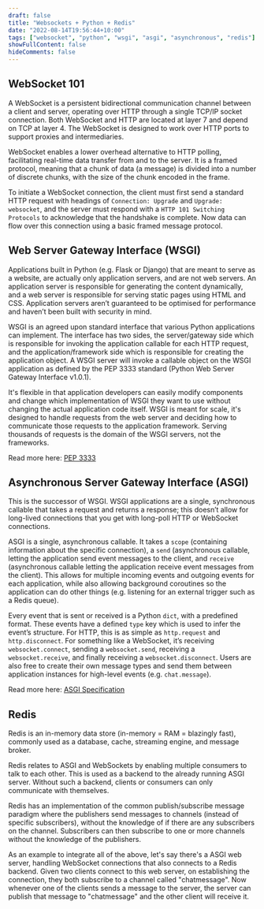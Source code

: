 ```yaml
---
draft: false
title: "Websockets + Python + Redis"
date: "2022-08-14T19:56:44+10:00"
tags: ["websocket", "python", "wsgi", "asgi", "asynchronous", "redis"]
showFullContent: false
hideComments: false
---
```


## WebSocket 101

A WebSocket is a persistent bidirectional communication channel between a client and server, operating over HTTP through a single TCP/IP socket connection. Both WebSocket and HTTP are located at layer 7 and depend on TCP at layer 4. The WebSocket is designed to work over HTTP ports to support proxies and intermediaries.

WebSocket enables a lower overhead alternative to HTTP polling, facilitating real-time data transfer from and to the server. It is a framed protocol, meaning that a chunk of data (a message) is divided into a number of discrete chunks, with the size of the chunk encoded in the frame.

To initiate a WebSocket connection, the client must first send a standard HTTP request with headings of `Connection: Upgrade` and `Upgrade: websocket`, and the server must respond with a `HTTP 101 Switching Protocols` to acknowledge that the handshake is complete. Now data can flow over this connection using a basic framed message protocol.

## Web Server Gateway Interface (WSGI)

Applications built in Python (e.g. Flask or Django) that are meant to serve as a website, are actually only application servers, and are not web servers. An application server is responsible for generating the content dynamically, and a web server is responsible for serving static pages using HTML and CSS. Application servers aren’t guaranteed to be optimised for performance and haven’t been built with security in mind.

WSGI is an agreed upon standard interface that various Python applications can implement. The interface has two sides, the server/gateway side which is responsible for invoking the application callable for each HTTP request, and the application/framework side which is responsible for creating the application object. A WSGI server will invoke a callable object on the WSGI application as defined by the PEP 3333 standard (Python Web Server Gateway Interface v1.0.1).

It's flexible in that application developers can easily modify components and change which implementation of WSGI they want to use without changing the actual application code itself. WSGI is meant for scale, it's designed to handle requests from the web server and deciding how to communicate those requests to the application framework. Serving thousands of requests is the domain of the WSGI servers, not the frameworks.

Read more here: [PEP 3333](https://peps.python.org/pep-3333/)

## Asynchronous Server Gateway Interface (ASGI)

This is the successor of WSGI. WSGI applications are a single, synchronous callable that takes a request and returns a response; this doesn’t allow for long-lived connections that you get with long-poll HTTP or WebSocket connections.

ASGI is a single, asynchronous callable. It takes a `scope` (containing information about the specific connection), a `send` (asynchronous callable, letting the application send event messages to the client, and `receive` (asynchronous callable letting the application receive event messages from the client). This allows for multiple incoming events and outgoing events for each application, while also allowing background coroutines so the application can do other things (e.g. listening for an external trigger such as a Redis queue).

Every event that is sent or received is a Python `dict`, with a predefined format. These events have a defined `type` key which is used to infer the event’s structure. For HTTP, this is as simple as `http.request` and `http.disconnect`. For something like a WebSocket, it’s receiving `websocket.connect`, sending a `websocket.send`, receiving a `websocket.receive`, and finally receiving a `websocket.disconnect`. Users are also free to create their own message types and send them between application instances for high-level events (e.g. `chat.message`).

Read more here: [ASGI Specification](https://asgi.readthedocs.io/en/latest/specs/index.html)

## Redis

Redis is an in-memory data store (in-memory = RAM = blazingly fast), commonly used as a database, cache, streaming engine, and message broker.

Redis relates to ASGI and WebSockets by enabling multiple consumers to talk to each other. This is used as a backend to the already running ASGI server. Without such a backend, clients or consumers can only communicate with themselves.

Redis has an implementation of the common publish/subscribe message paradigm where the publishers send messages to channels (instead of specific subscribers), without the knowledge of if there are any subscribers on the channel. Subscribers can then subscribe to one or more channels without the knowledge of the publishers.

As an example to integrate all of the above, let's say there's a ASGI web server, handling WebSocket connections that also connects to a Redis backend. Given two clients connect to this web server, on establishing the connection, they both subscribe to a channel called "chatmessage". Now whenever one of the clients sends a message to the server, the server can publish that message to "chatmessage" and the other client will receive it.
